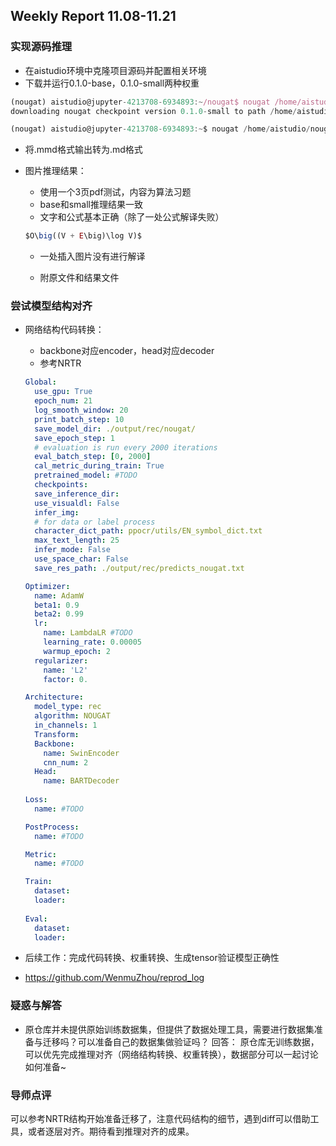 ## Weekly Report 11.08-11.21

### 实现源码推理

- 在aistudio环境中克隆项目源码并配置相关环境
- 下载并运行0.1.0-base，0.1.0-small两种权重

```jsx
(nougat) aistudio@jupyter-4213708-6934893:~/nougat$ nougat /home/aistudio/nougat/pdfs/MPCS55001_Aut23_hw7.pdf -o ./outputs/
downloading nougat checkpoint version 0.1.0-small to path /home/aistudio/.cache/torch/hub/nougat-0.1.0-small

(nougat) aistudio@jupyter-4213708-6934893:~$ nougat /home/aistudio/nougat/pdfs/MPCS55001_Aut23_hw7.pdf -c /home/aistudio/nougat/0.1.0-base/ -o ./outputs/
```

- 将.mmd格式输出转为.md格式
- 图片推理结果：
    - 使用一个3页pdf测试，内容为算法习题
    - base和small推理结果一致
    - 文字和公式基本正确（除了一处公式解译失败）
    
    ```jsx
    $O\big((V + E\big)\log V)$
    ```
    
    - 一处插入图片没有进行解译

        
    - 附原文件和结果文件

### 尝试模型结构对齐

- 网络结构代码转换：
    - backbone对应encoder，head对应decoder
    - 参考NRTR
    
    ```yaml
    Global:
      use_gpu: True
      epoch_num: 21
      log_smooth_window: 20
      print_batch_step: 10
      save_model_dir: ./output/rec/nougat/
      save_epoch_step: 1
      # evaluation is run every 2000 iterations
      eval_batch_step: [0, 2000]
      cal_metric_during_train: True
      pretrained_model: #TODO
      checkpoints:
      save_inference_dir:
      use_visualdl: False
      infer_img: 
      # for data or label process
      character_dict_path: ppocr/utils/EN_symbol_dict.txt
      max_text_length: 25
      infer_mode: False
      use_space_char: False
      save_res_path: ./output/rec/predicts_nougat.txt
    
    Optimizer:
      name: AdamW
      beta1: 0.9
      beta2: 0.99
      lr:
        name: LambdaLR #TODO
        learning_rate: 0.00005
        warmup_epoch: 2
      regularizer:
        name: 'L2'
        factor: 0.
    
    Architecture:
      model_type: rec
      algorithm: NOUGAT
      in_channels: 1
      Transform:
      Backbone:
        name: SwinEncoder
        cnn_num: 2
      Head:
        name: BARTDecoder
        
    Loss:
      name: #TODO
    
    PostProcess:
      name: #TODO
    
    Metric:
      name: #TODO
    
    Train:
      dataset:
      loader:
        
    Eval:
      dataset:
      loader:
    ```
    
- 后续工作：完成代码转换、权重转换、生成tensor验证模型正确性
- https://github.com/WenmuZhou/reprod_log

### 疑惑与解答

- 原仓库并未提供原始训练数据集，但提供了数据处理工具，需要进行数据集准备与迁移吗？可以准备自己的数据集做验证吗？
回答： 原仓库无训练数据，可以优先完成推理对齐（网络结构转换、权重转换），数据部分可以一起讨论如何准备~

### 导师点评
可以参考NRTR结构开始准备迁移了，注意代码结构的细节，遇到diff可以借助工具，或者逐层对齐。期待看到推理对齐的成果。
